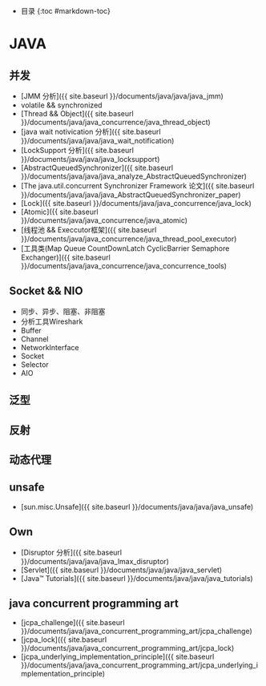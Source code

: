- 目录
{:toc #markdown-toc}	

# JAVA

  




## 并发

- [JMM 分析]({{ site.baseurl }}/documents/java/java/java_jmm)
-  volatile && synchronized
-  [Thread && Object]({{ site.baseurl }}/documents/java/java_concurrence/java_thread_object)
- [java wait notivication 分析]({{ site.baseurl }}/documents/java/java/java_wait_notification) 
- [LockSupport 分析]({{ site.baseurl }}/documents/java/java/java_locksupport)
- [AbstractQueuedSynchronizer]({{ site.baseurl }}/documents/java/java/java_analyze_AbstractQueuedSynchronizer)
- [The java.util.concurrent Synchronizer Framework 论文]({{ site.baseurl }}/documents/java/java/java_AbstractQueuedSynchronizer_paper)
-  [Lock]({{ site.baseurl }}/documents/java/java_concurrence/java_lock)
-  [Atomic]({{ site.baseurl }}/documents/java/java_concurrence/java_atomic)
-  [线程池 && Execcutor框架]({{ site.baseurl }}/documents/java/java_concurrence/java_thread_pool_executor)
-  [工具类(Map Queue CountDownLatch CyclicBarrier Semaphore Exchanger)]({{ site.baseurl }}/documents/java/java_concurrence/java_concurrence_tools)



## Socket && NIO
- 同步、异步、阻塞、非阻塞
- 分析工具Wireshark
- Buffer
- Channel
- NetworkInterface
- Socket
- Selector
- AIO




## 泛型

## 反射

## 动态代理

## unsafe
- [sun.misc.Unsafe]({{ site.baseurl }}/documents/java/java/java_unsafe)

## Own
- [Disruptor 分析]({{ site.baseurl }}/documents/java/java/java_lmax_disruptor)
- [Servlet]({{ site.baseurl }}/documents/java/java/java_servlet)
- [Java™ Tutorials]({{ site.baseurl }}/documents/java/java/java_tutorials)


## java concurrent programming art
- [jcpa_challenge]({{ site.baseurl }}/documents/java/java_concurrent_programming_art/jcpa_challenge)
- [jcpa_lock]({{ site.baseurl }}/documents/java/java_concurrent_programming_art/jcpa_lock)
- [jcpa_underlying_implementation_principle]({{ site.baseurl }}/documents/java/java_concurrent_programming_art/jcpa_underlying_implementation_principle)
